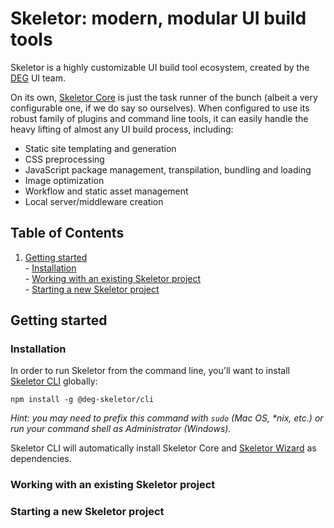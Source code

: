 # Skeletor: modern, modular UI build tools
Skeletor is a highly customizable UI build tool ecosystem, created by the [DEG](http://www.degdigital.com) UI team. 

On its own, [Skeletor Core](https://github.com/deg-skeletor/skeletor-core) is just the task runner of the bunch (albeit a very configurable one, if we do say so ourselves). When configured to use its robust family of plugins and command line tools, it can easily handle the heavy lifting of almost any UI build process, including:

* Static site templating and generation
* CSS preprocessing
* JavaScript package management, transpilation, bundling and loading
* Image optimization
* Workflow and static asset management
* Local server/middleware creation 

## Table of Contents
  1. [Getting started](#getting-started)  
    - [Installation](#installation)  
    - [Working with an existing Skeletor project](#working-with-an-existing-skeletor-project)  
    - [Starting a new Skeletor project](#starting-a-new-skeletor-project)  

## Getting started

### Installation
In order to run Skeletor from the command line, you'll want to install [Skeletor CLI](https://github.com/deg-skeletor/skeletor-cli) globally:

```shell
npm install -g @deg-skeletor/cli
```

*Hint: you may need to prefix this command with `sudo` (Mac OS, \*nix, etc.) or run your command shell as Administrator (Windows).*

Skeletor CLI will automatically install Skeletor Core and [Skeletor Wizard](https://github.com/deg-skeletor/skeletor-wizard) as dependencies.

### Working with an existing Skeletor project
### Starting a new Skeletor project